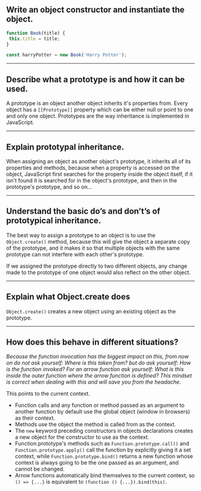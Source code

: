 ## **Write an object constructor and instantiate the object.**

```javascript
function Book(title) {
 this.title = title;
}

const harryPotter = new Book('Harry Potter');
```

---

## **Describe what a prototype is and how it can be used.**

A prototype is an object another object inherits it's properties from. Every object has a `[[Prototype]]` property which can be either null or point to one and only one object. Prototypes are the way inheritance is implemented in JavaScript.

---

## **Explain prototypal inheritance.**

When assigning an object as another object's prototype, it inherits all of its properties and methods, because when a property is accessed on the object, JavaScript first searches for the property inside the object itself, if it isn't found it is searched for in the object's prototype, and then in the prototype's prototype, and so on...

---

## **Understand the basic do’s and don’t’s of prototypical inheritance.**

The best way to assign a prototype to an object is to use the `Object.create()` method, because this will give the object a separate copy of the prototype, and it makes it so that multiple objects with the same prototype can not interfere with each other's prototype.

If we assigned the prototype directly to two different objects, any change made to the prototype of one object would also reflect on the other object.

---

## **Explain what Object.create does**

`Object.create()` creates a new object using an existing object as the prototype.

---

## **How does this behave in different situations?**

_Because the function invocation has the biggest impact on this, from now on do not ask yourself:
Where is this taken from?
but do ask yourself:
How is the function invoked?
For an arrow function ask yourself:
What is this inside the outer function where the arrow function is defined?
This mindset is correct when dealing with this and will save you from the headache._

This points to the current context.

- Function calls and any function or method passed as an argument to another function by default use the global object (window in browsers) as their context.
- Methods use the object the method is called from as the context.
- The `new` keyword preceding constructors in objects declarations creates a new object for the constructor to use as the context.
- Function.prototype's methods such as `Function.prototype.call()` and `Function.prototype.apply()` call the function by explicitly giving it a set context, while `Function.prototype.bind()` returns a new function whose context is always going to be the one passed as an argument, and cannot be changed.
- Arrow functions automatically bind themselves to the current context, so `() => {...}` is equivalent to `(function () {...}).bind(this)`.
